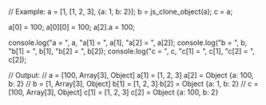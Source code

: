 //  Example:
a = [1, [1, 2, 3], {a: 1, b: 2}];
b = js_clone_object(a);
c = a;

a[0] = 100;
a[0][0] = 100;
a[2].a = 100;

console.log("a = ", a, "a[1] = ", a[1], "a[2] = ", a[2]);
console.log("b = ", b, "b[1] = ", b[1], "b[2] = ", b[2]);
console.log("c = ", c, "c[1] = ", c[1], "c[2] = ", c[2]);

//    Output:
//    a =  [100, Array[3], Object] a[1] =  [1, 2, 3] a[2] =  Object {a: 100, b: 2}
//    b =  [1, Array[3], Object] b[1] =  [1, 2, 3] b[2] =  Object {a: 1, b: 2}
//    c =  [100, Array[3], Object] c[1] =  [1, 2, 3] c[2] =  Object {a: 100, b: 2}
